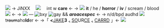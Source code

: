 ![](https://i.postimg.cc/JhK7QdJw/168741501188838415.png)
-> JiNXX   ⠀ ![](https://i.postimg.cc/FKXMMs90/IMG-0932.gif)  ⠀ int w **care** <-
-> ![](https://i.postimg.cc/gJZ6nDCC/dbb2bd51.gif) **it** / he / **horror** / **iv** / scream / blood ![](https://i.postimg.cc/9QmTJy99/b1f26443.gif) <-
-> ![](https://i.postimg.cc/rw46ZtL8/33a52704.gif) — ![bxy](https://i.postimg.cc/ZRH09MfD/tumblr-4a271c186d173a9e76f6342d12ae8406-a2f083b9-75.png) ![gay](https://i.postimg.cc/2yqmzcgW/tumblr-5643881e405a79dac6c5405266077221-ce3fc8fa-75.png) && ***aroacespec*** <-
-> n/d/bpd audhd ![](https://i.postimg.cc/BQVsV0LC/BEBD582-D-735-E-4754-829-C-5534020-B8-C67.gif) t~~raum~~aho**ld**er <-
->「 **<**[JAKE](https://rentry.co/grave-digger)**3** ៹ [SO](https://en.m.wikipedia.org/wiki/Jinxx)UR[CE](https://www.famousbirthdays.com/people/allan-cotterill.html) ៹ [CARRD](https://beautifulremains.carrd.co/) 」<-
![](https://i.postimg.cc/y6pwVT11/Hh4QcLO.gif)